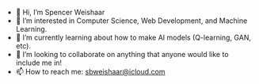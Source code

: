 - 👋 Hi, I’m Spencer Weishaar
- 👀 I’m interested in Computer Science, Web Development, and Machine Learning.
- 🌱 I’m currently learning about how to make AI models (Q-learning, GAN, etc).
- 💞️ I’m looking to collaborate on anything that anyone would like to include me in!
- 📫 How to reach me: sbweishaar@icloud.com

<!---
sbw22/sbw22 is a ✨ special ✨ repository because its `README.md` (this file) appears on your GitHub profile.
You can click the Preview link to take a look at your changes.
--->
